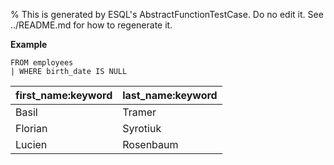 % This is generated by ESQL's AbstractFunctionTestCase. Do no edit it. See ../README.md for how to regenerate it.

**Example**

```esql
FROM employees
| WHERE birth_date IS NULL
```

| first_name:keyword | last_name:keyword |
| --- | --- |
| Basil | Tramer |
| Florian | Syrotiuk |
| Lucien | Rosenbaum |


